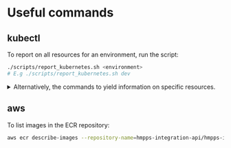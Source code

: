# Useful commands

## kubectl

To report on all resources for an environment, run the script:

```bash
./scripts/report_kubernetes.sh <environment>
# E.g ./scripts/report_kubernetes.sh dev
```

<details>
  <summary>Alternatively, the commands to yield information on specific resources.</summary>
  <br>

To get ingress information for a namespace:

```bash
kubectl get ingress -n <namespace>
```

To get a list of all services for a namespace:

```bash
kubectl get service -n <namespace>
```

To get a list of all deployments for a namespace:

```bash
kubectl get deployment -n <namespace>
```

To get a list of all pods for a namespace:

```bash
kubectl get pod -n <namespace>
```

To get detailed information on a specific pod:

```bash
kubectl describe pod <podname> -n <namespace>
```

To view logs of a pod:

```bash
kubectl logs <pod-name> -n <namespace>
```

To monitor all pod logs in a namespace at once
```bash
kubectl get pods --show-labels -n <namespace>
kubectl logs -n <namespace> -l pod-template-hash=<hash> -f 
````

To perform a command within a pod:

```bash
kubectl exec <pod-name> -c <container-name> -n <namespace> <command>
# E.g. kubectl exec hmpps-integration-api-5b8f4f9699-wbwgf -c hmpps-integration-api -n hmpps-integration-api-dev -- curl http://localhost:8080/
```

Open a shell into a pod:
```bash
kubectl exec --stdin -n <namespace> --tty <podname> -- /bin/bash
```

To delete all ingress, services, pods and deployments:

```bash
kubectl delete pod,svc,deployment,ingress --all -n <namespace>
```

</details>

## aws

To list images in the ECR repository:

```bash
aws ecr describe-images --repository-name=hmpps-integration-api/hmpps-integration-api-<environment>-ecr
```
